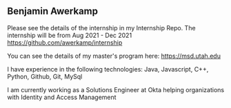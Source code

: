 ## Benjamin Awerkamp

Please see the details of the internship in my Internship Repo. The internship will be from Aug 2021 - Dec 2021
https://github.com/awerkamp/internship

You can see the details of my master's program here:
https://msd.utah.edu

I have experience in the following technologies:
Java, Javascript, C++, Python, Github, Git, MySql 

I am currently working as a Solutions Engineer at Okta helping organizations with Identity and Access Management
